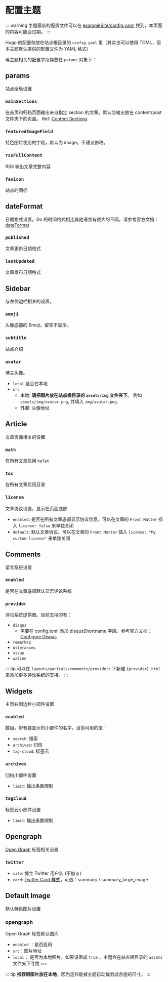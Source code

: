 # 配置主题

::: warning
 主题最新的配置文件可以在 [exampleSite/config.yaml](https://github.com/CaiJimmy/hugo-theme-stack/blob/master/exampleSite/config.yaml) 找到，本页面的内容可能会过期。
:::

Hugo 的配置存放在站点根目录的 `config.yaml` 里（其实也可以使用 TOML，但本主题默认提供的配置文件为 YAML 格式）

与主题相关的配置字段存放在 `params` 对象下：

## params
站点全局设置

### `mainSections`
在首页和归档页面输出来自指定 section 的文章。默认会输出放在 content/post 文件夹下的页面。  Ref: [Content Sections](https://gohugo.io/content-management/sections/)

### `featuredImageField`
特色图片使用的字段，默认为 image。不建议修改。

### `rssFullContent`
RSS 输出文章完整内容

### `favicon`
站点的图标

<!-- footer
## footer

### since
### customText
 -->

## dateFormat
日期格式设置。Go 的时间格式相比其他语言有很大的不同，请参考官方文档：[dateFormat](https://gohugo.io/functions/dateformat/)

### `published`
文章更新日期格式

### `lastUpdated`
文章发布日期格式

## Sidebar
与左侧边栏相关的设置。

### `emoji`
头像底部的 Emoji。留空不显示。

### `subtitle`
站点介绍

### `avatar`
博主头像。

- `local` 是否在本地
- `src`
  - 本地: **请把图片放在站点根目录的 `assets/img` 文件夹下**。
    例如 `assets/img/avatar.png`, 并填入 `img/avatar.png`.
  - 外部: 头像地址

## Article
文章页面相关的设置

### `math`
在所有文章启用 `KaTeX`

### `toc`
在所有文章启用目录

### `license`
文章协议设置，显示在页面底部

- `enabled`: 是否在所有文章底部显示协议信息。可以在文章的 `Front Matter` 插入 `license: false` 来单独关闭
- `default`: 默认文章协议。可以在文章的 `Front Matter` 插入 `license: "My custom licence"` 来单独关闭

## Comments
留言系统设置

### `enabled`
是否在文章底部默认显示评论系统

### `provider`
评论系统提供商。目前支持的有：

- `disqus`
  - 需要在 config.toml 添加 disqusShortname 字段。参考官方文档： [Configure Disqus](https://gohugo.io/content-management/comments/#configure-disqus)
- `remark42`
- `utterances`
- `vssue`
- `waline`

::: tip
可以在 `layouts/partials/comments/provider/` 下新建 `{provider}.html` 来添加更多评论系统的支持。
:::

## **Widgets**
主页右侧边栏小部件设置

### `enabled`
数组，带有要显示的小部件的名字。目前可用的值：

- `search`: 搜索
- `archives`: 归档
- `tag-cloud`: 标签云

### `archives`
归档小部件设置

- `limit`: 输出条数限制

### `tagCloud`
标签云小部件设置

- `limit`: 输出条数限制

## Opengraph
[Open Graph](https://ogp.me/) 标签相关设置

### `twitter`

- `site`: 博主 Twitter 用户名 (不加 `@` )
- `card`: [Twitter Card 样式](https://developer.twitter.com/en/docs/twitter-for-websites/cards/overview/abouts-cards)，可选：summary / summary_large_image

## Default Image
默认特色图片设置

### opengraph
Open Graph 标签默认图片

- `enabled` ：是否启用
- `src`：图片地址
- `local`： 是否为本地图片。如果设置成 `true` ，主题会在站点根目录的 `assets` 文件夹下寻找 `src`

::: tip
**推荐把图片放在本地**，因为这样能被主题自动裁剪成合适的尺寸。
:::
